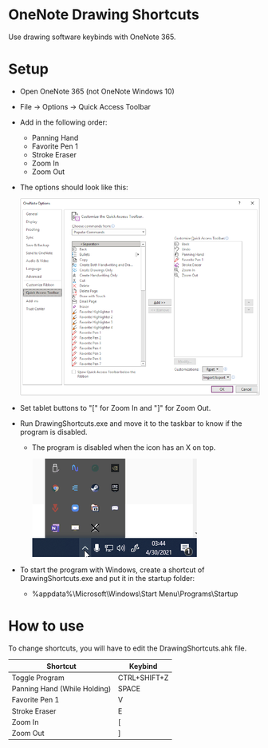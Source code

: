 # OneNote Drawing Shortcuts
Use drawing software keybinds with OneNote 365.

# Setup
- Open OneNote 365 (not OneNote Windows 10)
- File -> Options -> Quick Access Toolbar
- Add in the following order:
    - Panning Hand
    - Favorite Pen 1
    - Stroke Eraser
    - Zoom In
    - Zoom Out
- The options should look like this:

    ![options](./images/install_pics/options.png)
- Set tablet buttons to "[" for Zoom In and "]" for Zoom Out.
- Run DrawingShortcuts.exe and move it to the taskbar to know if the program is disabled.
    - The program is disabled when the icon has an X on top.

        ![taskbar](./images/install_pics/taskbar.gif)
- To start the program with Windows, create a shortcut of DrawingShortcuts.exe and put it in the startup folder:
    - %appdata%\Microsoft\Windows\Start Menu\Programs\Startup

# How to use
To change shortcuts, you will have to edit the DrawingShortcuts.ahk file.

| Shortcut | Keybind |
| --- | --- |
| Toggle Program | CTRL+SHIFT+Z |
| Panning Hand (While Holding) | SPACE |
| Favorite Pen 1 | V |
| Stroke Eraser | E |
| Zoom In | [ |
| Zoom Out | ] |